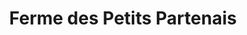 ---
title: "Ferme des Petits Partenais"
url: /archigny/ferme-des-petits-partenais/
shop: Hofladen
---
